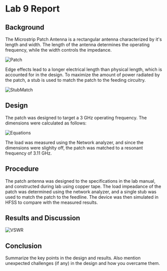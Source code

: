 # Lab 9 Report


## Background
The Microstrip Patch Antenna is a rectangular antenna characterized by it's length and width. The length of the antenna determines the operating frequency, while the width controls the impedance. 

![Patch](https://github.com/CourseReps/ECEN452-Spring2016/blob/master/Students/joshruff/Lab9/Patch_Diagram.png)<br>

Edge effects lead to a longer electrical length than physical length, which is accounted for in the design. To maximize the amount of power radiated by the patch, a stub is used to match the patch to the feeding circuitry. 

![StubMatch](https://github.com/CourseReps/ECEN452-Spring2016/blob/master/Students/joshruff/Lab9/Stub_Diagram.png)<br>
## Design
The patch was designed to target a 3 GHz operating frequency. The dimensions were calculated as follows: 

![Equations](https://github.com/CourseReps/ECEN452-Spring2016/blob/master/Students/joshruff/Lab9/Equations.png)<br>

The load was measured using the Network analyzer, and since the dimensions were slighlty off, the patch was matched to a resonant frequency of 3.11 GHz. 

## Procedure
The patch antenna was designed to the specifications in the lab manual, and constructed during lab using copper tape. The load impeadance of the patch was determined using the network analyzer, and a single stub was used to match the patch to the feedline. The device was then simulated in HFSS to compare with the measured results. 

## Results and Discussion
![VSWR](https://github.com/CourseReps/ECEN452-Spring2016/blob/master/Students/joshruff/Lab9/VSWR.png)<br>

## Conclusion
Summarize the key points in the design and results. Also mention unexpected challenges (if any) in the design and how you overcame them. 



